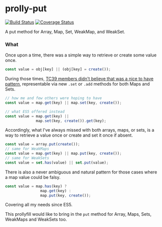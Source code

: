 # prolly-put

[![Build Status](https://travis-ci.com/WebReflection/prolly-put.svg?branch=master)](https://travis-ci.com/WebReflection/prolly-put) [![Coverage Status](https://coveralls.io/repos/github/WebReflection/prolly-put/badge.svg?branch=master)](https://coveralls.io/github/WebReflection/prolly-put?branch=master)

A put method for Array, Map, Set, WeakMap, and WeakSet.

### What

Once upon a time, there was a simple way to retrieve or create some value once.

```js
const value = obj[key] || (obj[key] = create());
```

During those times, [TC39 members didn't believe that was a nice to have pattern](https://esdiscuss.org/topic/map-set-weakmap-set-returns-this), representable via new `.set` or `.add` methods for both Maps and Sets.

```js
// how me and few others were hoping to have
const value = map.get(key) || map.set(key, create());

// what ES5 offered instead
const value = map.get(key) ||
              map.set(key, create()).get(key);
```

Accordingly, what I've always missed with both arrays, maps, or sets, is a way to retrieve a value once or create and set it once if absent.

```js
const value = array.put(create());
// same for WeakMaps
const value = map.get(key) || map.put(key, create());
// same for WeakSets
const value = set.has(value) || set.put(value);
```

There is also a never ambiguous and natural pattern for those cases where a map value could be falsy.
```js
const value = map.has(key) ?
                map.get(key) :
                map.put(key, create());
```

Covering all my needs since ES5.

This prollyfill would like to bring in the `put` method for Array, Maps, Sets, WeakMaps and WeakSets too.
